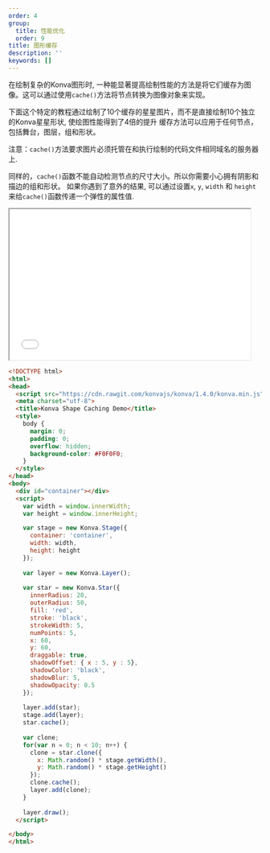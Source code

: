 ```yaml
---
order: 4
group:
  title: 性能优化
  order: 9
title: 图形缓存
description: ''
keywords: []
---
```


在绘制复杂的Konva图形时, 一种能显著提高绘制性能的方法是将它们缓存为图像。这可以通过使用`cache()`方法将节点转换为图像对象来实现。

下面这个特定的教程通过绘制了10个缓存的星星图片，而不是直接绘制10个独立的Konva星星形状, 使绘图性能得到了4倍的提升
缓存方法可以应用于任何节点，包括舞台，图层，组和形状。

注意：`cache()`方法要求图片必须托管在和执行绘制的代码文件相同域名的服务器上.

同样的，`cache()`函数不能自动检测节点的尺寸大小。所以你需要小心拥有阴影和描边的组和形状。
如果你遇到了意外的结果, 可以通过设置`x`, `y`, `width` 和 `height`来给`cache()`函数传递一个弹性的属性值.

<iframe src="/downloads/code/performance/Shape_Caching.html" style="width: 50vw;height:300px;"></iframe>

```html
<!DOCTYPE html>
<html>
<head>
  <script src="https://cdn.rawgit.com/konvajs/konva/1.4.0/konva.min.js"></script>
  <meta charset="utf-8">
  <title>Konva Shape Caching Demo</title>
  <style>
    body {
      margin: 0;
      padding: 0;
      overflow: hidden;
      background-color: #F0F0F0;
    }
  </style>
</head>
<body>
  <div id="container"></div>
  <script>
    var width = window.innerWidth;
    var height = window.innerHeight;

    var stage = new Konva.Stage({
      container: 'container',
      width: width,
      height: height
    });
    
    var layer = new Konva.Layer();
    
    var star = new Konva.Star({
      innerRadius: 20,
      outerRadius: 50,
      fill: 'red',
      stroke: 'black',
      strokeWidth: 5,
      numPoints: 5,
      x: 60,
      y: 60,
      draggable: true,
      shadowOffset: { x : 5, y : 5},
      shadowColor: 'black',
      shadowBlur: 5,
      shadowOpacity: 0.5
    });
    
    layer.add(star);
    stage.add(layer);
    star.cache();
    
    var clone;
    for(var n = 0; n < 10; n++) {
      clone = star.clone({
        x: Math.random() * stage.getWidth(),
        y: Math.random() * stage.getHeight()
      });
      clone.cache();
      layer.add(clone);
    }
    
    layer.draw();
  </script>

</body>
</html>

```
